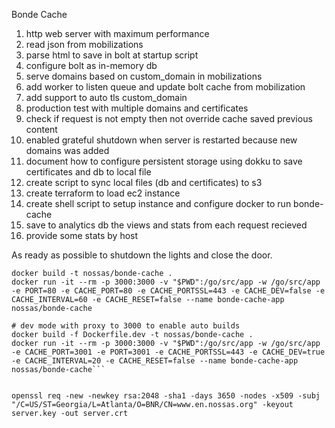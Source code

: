 Bonde Cache

1. http web server with maximum performance
2. read json from mobilizations
3. parse html to save in bolt at startup script
4. configure bolt as in-memory db
5. serve domains based on custom_domain in mobilizations
6. add worker to listen queue and update bolt cache from mobilization
7. add support to auto tls custom_domain
8. production test with multiple domains and certificates
9. check if request is not empty then not override cache saved previous content
10. enabled grateful shutdown when server is restarted because new domains was added
11. document how to configure persistent storage using dokku to save certificates and db to local file
12. create script to sync local files (db and certificates) to s3
12. create terraform to load ec2 instance 
13. create shell script to setup instance and configure docker to run bonde-cache
14. save to analytics db the views and stats from each request recieved
15. provide some stats by host
 
As ready as possible to shutdown the lights and close the door.

```
docker build -t nossas/bonde-cache .
docker run -it --rm -p 3000:3000 -v "$PWD":/go/src/app -w /go/src/app -e PORT=80 -e CACHE_PORT=80 -e CACHE_PORTSSL=443 -e CACHE_DEV=false -e CACHE_INTERVAL=60 -e CACHE_RESET=false --name bonde-cache-app nossas/bonde-cache

# dev mode with proxy to 3000 to enable auto builds
docker build -f Dockerfile.dev -t nossas/bonde-cache .
docker run -it --rm -p 3000:3000 -v "$PWD":/go/src/app -w /go/src/app -e CACHE_PORT=3001 -e PORT=3001 -e CACHE_PORTSSL=443 -e CACHE_DEV=true -e CACHE_INTERVAL=20 -e CACHE_RESET=false --name bonde-cache-app nossas/bonde-cache```


openssl req -new -newkey rsa:2048 -sha1 -days 3650 -nodes -x509 -subj "/C=US/ST=Georgia/L=Atlanta/O=BNR/CN=www.en.nossas.org" -keyout server.key -out server.crt

